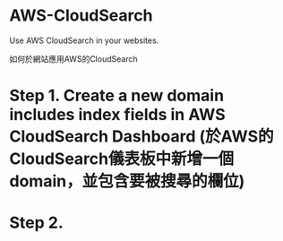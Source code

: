 # AWS-CloudSearch

Use AWS CloudSearch in your websites.

如何於網站應用AWS的CloudSearch

# Step 1. Create a new domain includes index fields in AWS CloudSearch Dashboard (於AWS的CloudSearch儀表板中新增一個domain，並包含要被搜尋的欄位)

# Step 2. 
